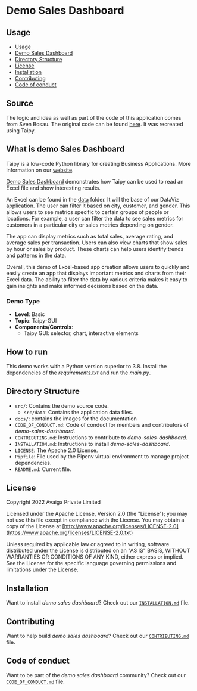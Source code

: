 # Demo Sales Dashboard

## Usage
- [Usage](#usage)
- [Demo Sales Dashboard](#what-is-demo-sales-dashboard)
- [Directory Structure](#directory-structure)
- [License](#license)
- [Installation](#installation)
- [Contributing](#contributing)
- [Code of conduct](#code-of-conduct)

## Source

The logic and idea as well as part of the code of this application comes from Sven Bosau. The original code can be found [here](https://github.com/Sven-Bo/streamlit-sales-dashboard). It was recreated using Taipy.

## What is demo Sales Dashboard

Taipy is a  low-code Python library for creating Business Applications. More information on our [website](https://www.taipy.io).

[Demo Sales Dashboard](https://github.com/Avaiga/demo-sales-dashboard) demonstrates how Taipy can be used to read an Excel file and show interesting results.

An Excel can be found in the [data](/src/data) folder. It will the base of our DataViz application. The user can filter it based on city, customer, and gender. This allows users to see metrics specific to certain groups of people or locations. For example, a user can filter the data to see sales metrics for customers in a particular city or sales metrics depending on gender.

The app can display metrics such as total sales, average rating, and average sales per transaction. Users can also view charts that show sales by hour or sales by product. These charts can help users identify trends and patterns in the data.

Overall, this demo of Excel-based app creation allows users to quickly and easily create an app that displays important metrics and charts from their Excel data. The ability to filter the data by various criteria makes it easy to gain insights and make informed decisions based on the data.

### Demo Type
- **Level**: Basic
- **Topic**: Taipy-GUI
- **Components/Controls**: 
  - Taipy GUI: selector, chart, interactive elements

## How to run

This demo works with a Python version superior to 3.8. Install the dependencies of the *requirements.txt* and run the *main.py*.


## Directory Structure


- `src/`: Contains the demo source code.
  - `src/data`: Contains the application data files.
- `docs/`: contains the images for the documentation
- `CODE_OF_CONDUCT.md`: Code of conduct for members and contributors of _demo-sales-dashboard_.
- `CONTRIBUTING.md`: Instructions to contribute to _demo-sales-dashboard_.
- `INSTALLATION.md`: Instructions to install _demo-sales-dashboard_.
- `LICENSE`: The Apache 2.0 License.
- `Pipfile`: File used by the Pipenv virtual environment to manage project dependencies.
- `README.md`: Current file.

## License
Copyright 2022 Avaiga Private Limited

Licensed under the Apache License, Version 2.0 (the "License"); you may not use this file except in compliance with
the License. You may obtain a copy of the License at
[http://www.apache.org/licenses/LICENSE-2.0](https://www.apache.org/licenses/LICENSE-2.0.txt)

Unless required by applicable law or agreed to in writing, software distributed under the License is distributed on
an "AS IS" BASIS, WITHOUT WARRANTIES OR CONDITIONS OF ANY KIND, either express or implied. See the License for the
specific language governing permissions and limitations under the License.

## Installation

Want to install _demo sales dashboard_? Check out our [`INSTALLATION.md`](INSTALLATION.md) file.

## Contributing

Want to help build _demo sales dashboard_? Check out our [`CONTRIBUTING.md`](CONTRIBUTING.md) file.

## Code of conduct

Want to be part of the _demo sales dashboard_ community? Check out our [`CODE_OF_CONDUCT.md`](CODE_OF_CONDUCT.md) file.
